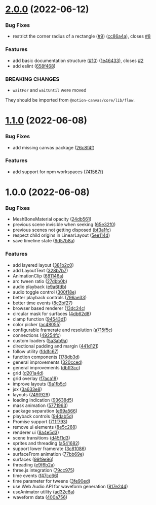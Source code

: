 # [2.0.0](https://github.com/motion-canvas/core/compare/v1.1.0...v2.0.0) (2022-06-12)


### Bug Fixes

* restrict the corner radius of a rectangle ([#9](https://github.com/motion-canvas/core/issues/9)) ([cc86a4a](https://github.com/motion-canvas/core/commit/cc86a4a6d5b44e75ed02a1bdf90b588450a663b2)), closes [#8](https://github.com/motion-canvas/core/issues/8)


### Features

* add basic documentation structure ([#10](https://github.com/motion-canvas/core/issues/10)) ([1e46433](https://github.com/motion-canvas/core/commit/1e46433af37e8fec18dec6efc7dc1e3b70d9a869)), closes [#2](https://github.com/motion-canvas/core/issues/2)
* add eslint ([658f468](https://github.com/motion-canvas/core/commit/658f468318c8ad88088bd5230172fb4d0bc2af00))


### BREAKING CHANGES

* `waitFor` and `waitUntil` were moved

They should be imported from `@motion-canvas/core/lib/flow`.

# [1.1.0](https://github.com/motion-canvas/core/compare/v1.0.0...v1.1.0) (2022-06-08)


### Bug Fixes

* add missing canvas package ([26c8f4f](https://github.com/motion-canvas/core/commit/26c8f4ff9947841b38f123466b7efd7f43706ffb))


### Features

* add support for npm workspaces ([741567f](https://github.com/motion-canvas/core/commit/741567f8af4185a2b1bc5284064514d96e75f5f2))

# 1.0.0 (2022-06-08)


### Bug Fixes

* MeshBoneMaterial opacity ([24db561](https://github.com/motion-canvas/core/commit/24db5613aca19e5de2672aaf31f422e51aee19c8))
* previous scene invisible when seeking ([65e32f0](https://github.com/motion-canvas/core/commit/65e32f03b79af730064c935eaf1645019c303399))
* previous scenes not getting disposed ([bf3a1fc](https://github.com/motion-canvas/core/commit/bf3a1fcf5fc22758893b5b742ca00a5741a5d560))
* respect child origins in LinearLayout ([5ee114d](https://github.com/motion-canvas/core/commit/5ee114ddd9e48d6cea5360ea090c17f1dbc8c641))
* save timeline state ([9d57b8a](https://github.com/motion-canvas/core/commit/9d57b8ae1f7cfd6ec468d3348aa0fda4afd88a84))


### Features

* add layered layout ([381b2c0](https://github.com/motion-canvas/core/commit/381b2c083d90aa4fe815370afd0138dde114bf4a))
* add LayoutText ([328b7b7](https://github.com/motion-canvas/core/commit/328b7b7f193b60223269002812f29922bc78132e))
* AnimationClip ([681146a](https://github.com/motion-canvas/core/commit/681146a8e92a4360975472939eb2494b89f02eff))
* arc tween ratio ([27dbb0b](https://github.com/motion-canvas/core/commit/27dbb0bd2749600cdee6944a469ee10870989a28))
* audio playback ([e9a6fdb](https://github.com/motion-canvas/core/commit/e9a6fdb51e62dd8e7a0ca43e7ae6908ff7d92c53))
* audio toggle control ([300f18e](https://github.com/motion-canvas/core/commit/300f18e9c9c0ad559edb14bbfce889a717ab15c2))
* better playback controls ([796ae33](https://github.com/motion-canvas/core/commit/796ae3356c4853a38e1e6471cb62e73b47f02fd2))
* better time events ([8c2bf27](https://github.com/motion-canvas/core/commit/8c2bf27ac7bac9d6f77a15ec99d433baa4329c0e))
* browser based renderer ([13dc24c](https://github.com/motion-canvas/core/commit/13dc24ca69e31dab911cc1211b56684c28425e85))
* circular mask for surfaces ([4db62d8](https://github.com/motion-canvas/core/commit/4db62d8a6572dda0931e0826f2fab359ee9accad))
* clamp function ([94543d1](https://github.com/motion-canvas/core/commit/94543d1079a46d9a8c8d26b87bd91dc2c5e17aea))
* color picker ([ac48055](https://github.com/motion-canvas/core/commit/ac48055b4ffd833fb1fca6fcd0b2fd7d38a57aab))
* configurable framerate and resolution ([a715f5c](https://github.com/motion-canvas/core/commit/a715f5c1acd28e2e1dd5496ea8cb4b23b4cea7be))
* connections ([49254fc](https://github.com/motion-canvas/core/commit/49254fc36cc03c8f8557c14ff86ab38f56229b04))
* custom loaders ([5a3ab9a](https://github.com/motion-canvas/core/commit/5a3ab9ad4d2d332d99d594c8812adc32a8d4b04c))
* directional padding and margin ([441d121](https://github.com/motion-canvas/core/commit/441d1210adbd85406d7dbe2edc21da044724a1ee))
* follow utility ([fddfc67](https://github.com/motion-canvas/core/commit/fddfc67a42fc0f8e2a6f76d00a30c813592caf9e))
* function components ([178db3d](https://github.com/motion-canvas/core/commit/178db3d95c091e9abdf79e67548836332f40dc89))
* general improvements ([320cced](https://github.com/motion-canvas/core/commit/320ccede3d764b8aabbcea2d92ee808efa36708a))
* general improvements ([dbff3cc](https://github.com/motion-canvas/core/commit/dbff3cce379fb18eec5900ef9d90ba752ab826b4))
* grid ([d201a4d](https://github.com/motion-canvas/core/commit/d201a4d09393001f7106c2f33b17b49434f047e7))
* grid overlay ([f7aca18](https://github.com/motion-canvas/core/commit/f7aca1854c390c90bea3614180eb73b1f91375b8))
* improve layouts ([9a1fb5c](https://github.com/motion-canvas/core/commit/9a1fb5c7cd740a6f696c907a8f1d8ed900995985))
* jsx ([3a633e8](https://github.com/motion-canvas/core/commit/3a633e882714c85043c014f98cad2d5d30b40607))
* layouts ([749f929](https://github.com/motion-canvas/core/commit/749f9297beae67bfa61cfcdf45806329574b75d1))
* loading indication ([93638d5](https://github.com/motion-canvas/core/commit/93638d5e056711fa0f0473d20d16074d9c6f3fd5))
* mask animation ([5771963](https://github.com/motion-canvas/core/commit/57719638cbca8f93c0e36f9380bfbe557a8633cd))
* package separation ([e69a566](https://github.com/motion-canvas/core/commit/e69a56635fbc073766018c8e53139a2135dbca10))
* playback controls ([94dab5d](https://github.com/motion-canvas/core/commit/94dab5dc1b8deaa4eaab561454699b3c22393618))
* Promise support ([711f793](https://github.com/motion-canvas/core/commit/711f7937d86a9a0b2b7011b25799499d786e056d))
* remove ui elements ([8e5c288](https://github.com/motion-canvas/core/commit/8e5c288750dfe9f697939abac03678b7885df428))
* renderer ui ([8a4e5d3](https://github.com/motion-canvas/core/commit/8a4e5d32b1e55f054bf3e98ef54c49f66655c034))
* scene transitions ([d45f1d3](https://github.com/motion-canvas/core/commit/d45f1d36bd23fbb5d07c6865ae31e624cba11bd2))
* sprites and threading ([a541682](https://github.com/motion-canvas/core/commit/a5416828bfb5d40f92c695b8a9a6df7b2d6686ca))
* support lower framerate ([3c81086](https://github.com/motion-canvas/core/commit/3c81086829ad12dda805c355649cce7c0f156d2e))
* surfaceFrom animation ([77bb69e](https://github.com/motion-canvas/core/commit/77bb69e6a6481d412f800f65b6303c4c5f33cc94))
* surfaces ([99f9e96](https://github.com/motion-canvas/core/commit/99f9e96a108bbd2a08a1931fd042a5969354da60))
* threading ([e9f6b2a](https://github.com/motion-canvas/core/commit/e9f6b2ad0838f0240e8bbd196061ba6ce23eac27))
* three.js integration ([79cc975](https://github.com/motion-canvas/core/commit/79cc975ecaa35d54f0e530f9b732d6472d965c3a))
* time events ([f47cc66](https://github.com/motion-canvas/core/commit/f47cc666f64ee5733ebe200503bd94a1a48a9c02))
* time parameter for tweens ([3fe90ed](https://github.com/motion-canvas/core/commit/3fe90edc49abb910522c75d4df3c56b40c29731f))
* use Web Audio API for waveform generation ([817e244](https://github.com/motion-canvas/core/commit/817e244bb2187532df7142199917412ccfe8d218))
* useAnimator utility ([ad32e8a](https://github.com/motion-canvas/core/commit/ad32e8a0add494021d4c5c9fe5b3915189f00a08))
* waveform data ([400a756](https://github.com/motion-canvas/core/commit/400a756ebf7ee174d8cbaf03f1f74eddd1b75925))
